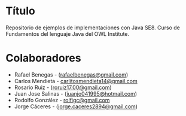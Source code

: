 Título
====
Repositorio de ejemplos de implementaciones con Java SE8. Curso de Fundamentos del lenguaje Java del OWL Institute.

Colaboradores
===
- Rafael Benegas - (rafaelbenegas@gmail.com)
- Carlos Mendieta - <carlitosmendieta14@gmail.com>
- Rosario Ruiz - (roruiz17.00@gmail.com)
- Juan Jose Salinas - (juanjo041995@hotmail.com)
- Rodolfo González - <rolfigc@gmail.com>
- Jorge Cáceres - (jorge.caceres2894@gmail.com)